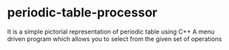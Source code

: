 # periodic-table-processor
It is a simple pictorial representation of periodic table using C++ 
A menu driven program which allows you to select from the given set of operations
